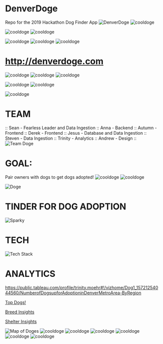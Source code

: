 # DenverDoge
Repo for the 2019 Hackathon Dog Finder App
![DenverDoge](https://i.imgur.com/wQljxLc.jpg)
![cooldoge](https://i.imgur.com/HB9LR5C.gif)

![cooldoge](https://i.imgur.com/HB9LR5C.gif)
![cooldoge](https://i.imgur.com/HB9LR5C.gif)

![cooldoge](https://i.imgur.com/HB9LR5C.gif)
![cooldoge](https://i.imgur.com/HB9LR5C.gif)
![cooldoge](https://i.imgur.com/HB9LR5C.gif)

# http://denverdoge.com 
![cooldoge](https://i.imgur.com/HB9LR5C.gif)
![cooldoge](https://i.imgur.com/HB9LR5C.gif)
![cooldoge](https://i.imgur.com/HB9LR5C.gif)

![cooldoge](https://i.imgur.com/HB9LR5C.gif)
![cooldoge](https://i.imgur.com/HB9LR5C.gif)

![cooldoge](https://i.imgur.com/HB9LR5C.gif)


# TEAM
:: Sean - Fearless Leader and Data Ingestion ::
Anna - Backend :: 
Autumn - Frontend ::
Derek - Frontend ::
Jesus - Database and Data Ingestion :: 
Steven - Data Ingestion ::
Trinity - Analytics ::
Andrew - Design ::
![Team Doge](https://i.imgur.com/nv3j8pr.jpg)


# GOAL: 
Pair owners with dogs to get dogs adopted!
![cooldoge](https://i.imgur.com/HB9LR5C.gif)
![cooldoge](https://i.imgur.com/HB9LR5C.gif)

![Doge](https://i.imgur.com/KHnMLFk.jpg)


# TINDER FOR DOG ADOPTION
![Sparky](https://i.imgur.com/ci9SHIu.jpg)

# TECH
![Tech Stack](https://i.imgur.com/tZvEAVu.png)

# ANALYTICS
https://public.tableau.com/profile/trinity.moehr#!/vizhome/Dog1_15721254044560/NumberofDogsupforAdoptioninDenverMetroArea-ByRegion

[Top Dogs!](https://public.tableau.com/profile/trinity.moehr#!/vizhome/Dog1_15721254044560/TopDogs)

[Breed Insights](https://public.tableau.com/profile/trinity.moehr#!/vizhome/Dog1_15721254044560/BreedInsights)

[Shelter Insights](https://public.tableau.com/profile/trinity.moehr#!/vizhome/Dog1_15721254044560/ShelterInsights)

![Map of Doges](https://i.imgur.com/OfiD051.png)
![cooldoge](https://i.imgur.com/HB9LR5C.gif)
![cooldoge](https://i.imgur.com/HB9LR5C.gif)
![cooldoge](https://i.imgur.com/HB9LR5C.gif)
![cooldoge](https://i.imgur.com/HB9LR5C.gif)
![cooldoge](https://i.imgur.com/HB9LR5C.gif)
![cooldoge](https://i.imgur.com/HB9LR5C.gif)

